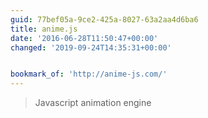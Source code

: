 ```yaml
---
guid: 77bef05a-9ce2-425a-8027-63a2aa4d6ba6
title: anime.js
date: '2016-06-28T11:50:47+00:00'
changed: '2019-09-24T14:35:31+00:00'


bookmark_of: 'http://anime-js.com/'
---
```



<blockquote>Javascript animation engine</blockquote>
